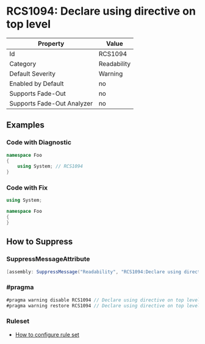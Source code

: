 # RCS1094: Declare using directive on top level

Property | Value
--- | ---
Id|RCS1094
Category|Readability
Default Severity|Warning
Enabled by Default|no
Supports Fade\-Out|no
Supports Fade\-Out Analyzer|no

## Examples

### Code with Diagnostic

```csharp
namespace Foo
{
    using System; // RCS1094
}
```

### Code with Fix

```csharp
using System;

namespace Foo
{
}
```

## How to Suppress

### SuppressMessageAttribute

```csharp
[assembly: SuppressMessage("Readability", "RCS1094:Declare using directive on top level.", Justification = "<Pending>")]
```

### \#pragma

```csharp
#pragma warning disable RCS1094 // Declare using directive on top level.
#pragma warning restore RCS1094 // Declare using directive on top level.
```

### Ruleset

* [How to configure rule set](../HowToConfigureAnalyzers.md)
